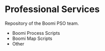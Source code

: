 # Professional Services
Repository of the Boomi PSO team.

- Boomi Process Scripts
- Boomi Map Scripts
- Other
